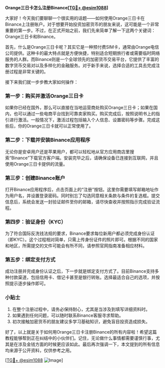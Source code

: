 **Orange三日卡怎么注册Binance[[TG💪+ @esim1088](https://t.me/s/esim1088)]**

大家好！今天我们要聊聊一个很实用的话题——如何使用Orange三日卡在Binance上注册账户。对于想要开始投资加密货币的朋友来说，这可能是一个非常重要的第一步。不过，在正式开始之前，我们先来简单了解一下这两个关键词：Orange三日卡和Binance。

首先，什么是Orange三日卡呢？其实它是一种预付费SIM卡，通常由Orange电信公司提供。这种卡的最大特点就是方便快捷，特别适合短期旅行者或需要临时网络服务的人群。而Binance则是一个全球领先的加密货币交易平台，它提供了丰富的数字货币交易对以及多样化的金融服务。对于新手来说，选择合适的工具去完成注册过程是非常关键的。

接下来我们就一步步教大家如何操作：

### 第一步：购买并激活Orange三日卡

如果你已经在国外，那么可以直接在当地运营商处购买Orange三日卡；如果在国内，也可以通过一些电商平台找到可靠卖家购买。购买完成后，按照说明书上的指引进行激活。一般情况下，激活过程包括输入个人信息、设置密码等步骤。完成这些后，你的Orange三日卡就可以正常使用了。

### 第二步：下载并安装Binance应用程序

无论你是安卓用户还是苹果用户，都可以轻松地从官方应用商店里搜索“Binance”下载官方客户端。安装完毕之后，请确保设备已连接到互联网，并且使用Orange三日卡提供的流量。

### 第三步：创建Binance账户

打开Binance应用程序后，点击页面上的“注册”按钮。这里你需要填写邮箱地址作为用户名，并设置登录密码。同时别忘了勾选同意相关条款与条件的复选框。提交信息后，系统会发送一封验证邮件至你的邮箱，请尽快查收并按照指示完成验证流程。

### 第四步：验证身份（KYC）

为了符合国际反洗钱法规的要求，Binance要求每位新用户都必须完成身份认证（即KYC）。这个过程相对简单，只需上传身份证件的照片即可。根据不同的国家和地区，所需提交的文件可能会有所不同，请参照官网指南准备相应材料。

### 第五步：绑定支付方式

成功注册并完成身份认证之后，下一步就是绑定支付方式了。目前Binance支持多种付款渠道，包括信用卡、借记卡甚至是银行转账。选择最适合自己的选项，并按照提示逐步操作即可。

### 小贴士

1. 在整个注册过程中，请务必保持耐心，尤其是当涉及到填写详细资料时。
2. 如果遇到任何问题，可以随时联系Binance客服寻求帮助。
3. 初次接触加密货币的朋友建议多学习基础知识，避免盲目投资造成损失。

好了，以上就是关于如何用Orange三日卡注册Binance的所有内容啦！希望这篇教程能够帮到正在纠结中的小伙伴们。记住，无论做什么事情都需要谨慎行事，尤其是在涉及金钱方面的时候更应该如此。最后再次强调一下，本文提到的所有信息均来源于公开资料，仅供参考之用。

[[TG💪+ @esim1088](https://t.me/s/esim1088) ![Image](https://i.postimg.cc/4NQfJmqS/Snipaste-2025-05-13-00-14-12.png)]